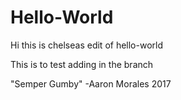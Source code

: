 # Hello-World
Hi this is chelseas edit of hello-world

This is to test adding in the branch

"Semper Gumby"
-Aaron Morales 2017

